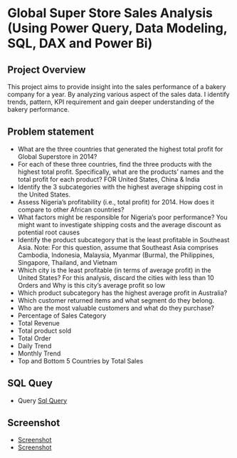 # Global Super Store Sales Analysis (Using Power Query, Data Modeling, SQL, DAX and Power Bi)
## Project Overview
This project aims to provide insight into the sales performance of a bakery company for a year. By analyzing various aspect of the sales data. I identify trends, pattern, KPI requirement and gain deeper understanding of the bakery performance.
## Problem statement
- What are the three countries that generated the highest total profit for Global Superstore in 2014?
- For each of these three countries, find the three products with the highest total profit.
Specifically, what are the products’ names and the total profit for each product? FOR United States, China & India
- Identify the 3 subcategories with the highest average shipping cost in the United States.
- Assess Nigeria’s profitability (i.e., total profit) for 2014. How does it compare to other African countries?
- What factors might be responsible for Nigeria’s poor performance? You might want to investigate shipping costs and the average discount as potential root causes
- Identify the product subcategory that is the least profitable in Southeast Asia.
Note: For this question, assume that Southeast Asia comprises Cambodia, Indonesia, Malaysia, Myanmar (Burma), the Philippines, Singapore, Thailand, and Vietnam
- Which city is the least profitable (in terms of average profit) in the United States? For this analysis, discard the cities with less than 10 Orders and Why is this city’s average profit so low
- Which product subcategory has the highest average profit in Australia?
- Which customer returned items and what segment do they belong.
- Who are the most valuable customers and what do they purchase?
- Percentage of Sales Category
- Total Revenue
- Total product sold
- Total Order
- Daily Trend
- Monthly Trend
- Top and Bottom 5 Countries by Total Sales

## SQL Quey
- Query <a href="https://github.com/tosin565/Global-Super-Store/blob/main/Global%20Super%20Store.sql">Sql Query</a>


## Screenshot
- <a href="https://github.com/tosin565/Global-Super-Store/blob/main/Global%20STore.PNG">Screenshot</a>
- <a href="https://github.com/tosin565/Global-Super-Store/blob/main/Global.PNG">Screenshot</a>

